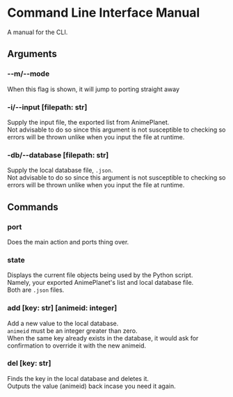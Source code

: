 # Command Line Interface Manual
A manual for the CLI.

## Arguments
### --m/--mode
When this flag is shown, it will jump to porting straight away

### -i/--input [filepath: str]
Supply the input file, the exported list from AnimePlanet.<br />
Not advisable to do so since this argument is not susceptible to checking so errors will be thrown unlike when you input the file at runtime.

### -db/--database [filepath: str]
Supply the local database file, `.json`.<br />
Not advisable to do so since this argument is not susceptible to checking so errors will be thrown unlike when you input the file at runtime.

## Commands
### port
Does the main action and ports thing over.

### state
Displays the current file objects being used by the Python script.<br />
Namely, your exported AnimePlanet's list and local database file.<br />
Both are `.json` files.

### add [key: str] [animeid: integer]
Add a new value to the local database.<br />
`animeid` must be an integer greater than zero.<br />
When the same key already exists in the database, it would ask for confirmation to override it with the new animeid.

### del [key: str]
Finds the key in the local database and deletes it.<br />
Outputs the value (animeid) back incase you need it again.